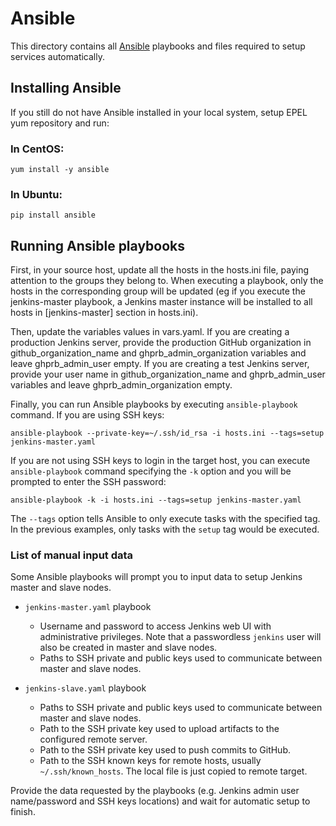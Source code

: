 # Ansible

This directory contains all [Ansible](http://docs.ansible.com/) playbooks and
files required to setup services automatically.

## Installing Ansible

If you still do not have Ansible installed in your local system, setup EPEL yum
repository and run:

### In CentOS:
`yum install -y ansible`

### In Ubuntu:
`pip install ansible`

## Running Ansible playbooks

First, in your source host, update all the hosts in the hosts.ini file, paying attention to the groups they belong to.
When executing a playbook, only the hosts in the corresponding group will be updated (eg if you
execute the jenkins-master playbook, a Jenkins master instance will be installed to all
hosts in [jenkins-master] section in hosts.ini).

Then, update the variables values in vars.yaml. If you are creating a production
Jenkins server, provide the production GitHub organization in github_organization_name
and ghprb_admin_organization variables and leave ghprb_admin_user empty. If you
are creating a test Jenkins server, provide your user name in github_organization_name
and ghprb_admin_user variables and leave ghprb_admin_organization empty.

Finally, you can run Ansible playbooks by executing `ansible-playbook` command.
If you are using SSH keys:

`ansible-playbook --private-key=~/.ssh/id_rsa -i hosts.ini --tags=setup
                  jenkins-master.yaml`

If you are not using SSH keys to login in the target host, you can execute
`ansible-playbook` command specifying the `-k` option and you will be prompted
to enter the SSH password:

`ansible-playbook -k -i hosts.ini --tags=setup
                  jenkins-master.yaml`

The `--tags` option tells Ansible to only execute tasks with the specified tag.
In the previous examples, only tasks with the `setup` tag would be executed.

### List of manual input data

Some Ansible playbooks will prompt you to input data to setup Jenkins master and slave nodes.

- `jenkins-master.yaml` playbook

	- Username and password to access Jenkins web UI with administrative privileges. Note that
a passwordless `jenkins` user will also be created in master and slave nodes.
	- Paths to SSH private and public keys used to communicate between master and slave nodes.

- `jenkins-slave.yaml` playbook

	- Paths to SSH private and public keys used to communicate between master and slave nodes.
	- Path to the SSH private key used to upload 
artifacts to the configured remote server.
	- Path to the SSH private key used to push commits to GitHub.
	- Path to the SSH known keys for remote hosts, usually `~/.ssh/known_hosts`. 
The local file is just copied to remote target.

Provide the data requested by the playbooks (e.g. Jenkins admin user name/password
and SSH keys locations) and wait for automatic setup to finish.

